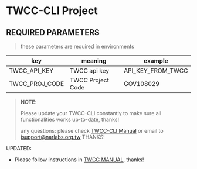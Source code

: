 # TWCC-CLI Project

## REQUIRED PARAMETERS

> these parameters are required in environments

| key | meaning | example |
| -- | -- | -- |
| TWCC_API_KEY | TWCC api key | API_KEY_FROM_TWCC |
| TWCC_PROJ_CODE | TWCC Project Code | GOV108029 |



> **NOTE**:
>
> Please update your TWCC-CLI constantly to make sure all functionalities works up-to-date, thanks! 
> 
> any questions: please check [TWCC-CLI Manual](https://www.twcc.ai/doc?page=deploy_env_cli) or email to isupport@narlabs.org.tw THANKS!


UPDATED:
- Please follow instructions in [TWCC MANUAL](https://www.twcc.ai/doc?page=deploy_env_cli), thanks!
